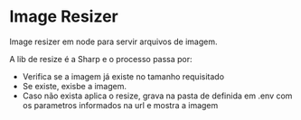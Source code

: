 # Image Resizer

Image resizer em node para servir arquivos de imagem.

A lib de resize é a Sharp e o processo passa por:
  - Verifica se a imagem já existe no tamanho requisitado
  - Se existe, exisbe a imagem.
  - Caso não exista aplica o resize, grava na pasta de definida em .env com os parametros informados na url e mostra a imagem
  
